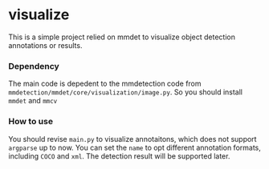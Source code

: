# visualize
This is a simple project relied on mmdet to visualize object detection annotations or results.

### Dependency
The main code is depedent to the mmdetection code from `mmdetection/mmdet/core/visualization/image.py`. So you should install `mmdet` and `mmcv`

### How to use
You should revise `main.py` to visualize annotaitons, which does not support `argparse` up to now.
You can set the `name` to opt different annotation formats, including `COCO` and `xml`.
The detection result will be supported later.
